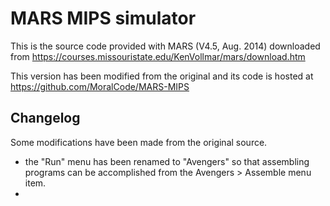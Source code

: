 # MARS MIPS simulator

This is the source code provided with MARS (V4.5,  Aug. 2014) downloaded from https://courses.missouristate.edu/KenVollmar/mars/download.htm

This version has been modified from the original and its code is hosted at https://github.com/MoralCode/MARS-MIPS

## Changelog
Some modifications have been made from the original source.
- the "Run" menu has been renamed to "Avengers" so that assembling programs can be accomplished from the Avengers > Assemble menu item.
- 

